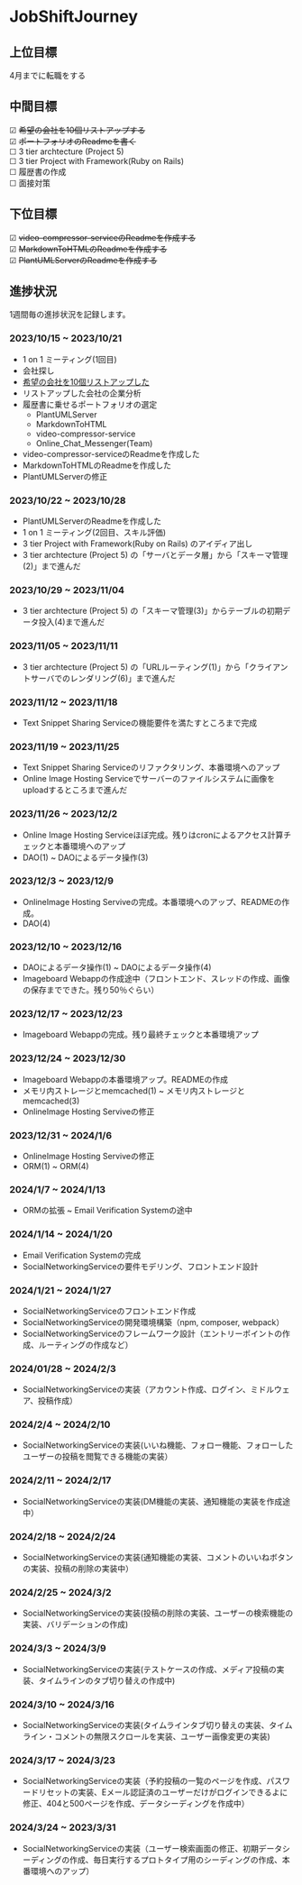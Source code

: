 # JobShiftJourney

## 上位目標
4月までに転職をする  

## 中間目標
☑ ~~希望の会社を10個リストアップする~~  
☑ ~~ポートフォリオのReadmeを書く~~  
☐ 3 tier archtecture (Project 5)  
☐ 3 tier Project with Framework(Ruby on Rails)  
☐ 履歴書の作成  
☐ 面接対策


## 下位目標
☑ ~~video-compressor-serviceのReadmeを作成する~~  
☑ ~~MarkdownToHTMLのReadmeを作成する~~   
☑ ~~PlantUMLServerのReadmeを作成する~~　

## 進捗状況
1週間毎の進捗状況を記録します。  

### 2023/10/15 ~ 2023/10/21
- 1 on 1 ミーティング(1回目)
- 会社探し
- [希望の会社を10個リストアップした](https://github.com/AkinoJoey/JobShiftJourney/blob/main/TopPicks_Companies.md)
- リストアップした会社の企業分析
- 履歴書に乗せるポートフォリオの選定
  - PlantUMLServer
  - MarkdownToHTML
  - video-compressor-service
  - Online_Chat_Messenger(Team)
- video-compressor-serviceのReadmeを作成した
- MarkdownToHTMLのReadmeを作成した
- PlantUMLServerの修正

### 2023/10/22 ~ 2023/10/28
- PlantUMLServerのReadmeを作成した
- 1 on 1 ミーティング(2回目、スキル評価)
- 3 tier Project with Framework(Ruby on Rails) のアイディア出し
- 3 tier archtecture (Project 5)  の「サーバとデータ層」から「スキーマ管理(2)」まで進んだ

### 2023/10/29 ~ 2023/11/04
- 3 tier archtecture (Project 5)  の「スキーマ管理(3)」からテーブルの初期データ投入(4)まで進んだ

### 2023/11/05 ~ 2023/11/11
- 3 tier archtecture (Project 5)  の「URLルーティング(1)」から「クライアントサーバでのレンダリング(6)」まで進んだ

### 2023/11/12 ~ 2023/11/18
- Text Snippet Sharing Serviceの機能要件を満たすところまで完成
  
### 2023/11/19 ~ 2023/11/25
- Text Snippet Sharing Serviceのリファクタリング、本番環境へのアップ
- Online Image Hosting Serviceでサーバーのファイルシステムに画像をuploadするところまで進んだ

### 2023/11/26 ~ 2023/12/2
- Online Image Hosting Serviceほぼ完成。残りはcronによるアクセス計算チェックと本番環境へのアップ
- DAO(1) ~ DAOによるデータ操作(3)

### 2023/12/3 ~ 2023/12/9
- OnlineImage Hosting Serviveの完成。本番環境へのアップ、READMEの作成。
- DAO(4)

### 2023/12/10 ~ 2023/12/16
- DAOによるデータ操作(1) ~ DAOによるデータ操作(4)
- Imageboard Webappの作成途中（フロントエンド、スレッドの作成、画像の保存までできた。残り50％ぐらい）

### 2023/12/17 ~ 2023/12/23
- Imageboard Webappの完成。残り最終チェックと本番環境アップ

### 2023/12/24 ~ 2023/12/30
- Imageboard Webappの本番環境アップ。READMEの作成
- メモリ内ストレージとmemcached(1) ~ メモリ内ストレージとmemcached(3)
- OnlineImage Hosting Serviveの修正

### 2023/12/31 ~ 2024/1/6
- OnlineImage Hosting Serviveの修正
- ORM(1) ~ ORM(4)

### 2024/1/7 ~ 2024/1/13
- ORMの拡張 ~ Email Verification Systemの途中

### 2024/1/14 ~ 2024/1/20
- Email Verification Systemの完成
- SocialNetworkingServiceの要件モデリング、フロントエンド設計

### 2024/1/21 ~ 2024/1/27
- SocialNetworkingServiceのフロントエンド作成
- SocialNetworkingServiceの開発環境構築（npm, composer, webpack）
- SocialNetworkingServiceのフレームワーク設計（エントリーポイントの作成、ルーティングの作成など）

### 2024/01/28 ~ 2024/2/3
- SocialNetworkingServiceの実装（アカウント作成、ログイン、ミドルウェア、投稿作成）

### 2024/2/4 ~ 2024/2/10
- SocialNetworkingServiceの実装(いいね機能、フォロー機能、フォローしたユーザーの投稿を閲覧できる機能の実装）

### 2024/2/11 ~ 2024/2/17
- SocialNetworkingServiceの実装(DM機能の実装、通知機能の実装を作成途中）

### 2024/2/18 ~ 2024/2/24
- SocialNetworkingServiceの実装(通知機能の実装、コメントのいいねボタンの実装、投稿の削除の実装中）

### 2024/2/25 ~ 2024/3/2
-  SocialNetworkingServiceの実装(投稿の削除の実装、ユーザーの検索機能の実装、バリデーションの作成)

### 2024/3/3 ~ 2024/3/9
- SocialNetworkingServiceの実装(テストケースの作成、メディア投稿の実装、タイムラインのタブ切り替えの作成中)

### 2024/3/10 ~ 2024/3/16
- SocialNetworkingServiceの実装(タイムラインタブ切り替えの実装、タイムライン・コメントの無限スクロールを実装、ユーザー画像変更の実装)

### 2024/3/17 ~ 2024/3/23
- SocialNetworkingServiceの実装（予約投稿の一覧のページを作成、パスワードリセットの実装、Eメール認証済のユーザーだけがログインできるよに修正、404と500ページを作成、データシーディングを作成中）

### 2024/3/24 ~ 2023/3/31
- SocialNetworkingServiceの実装（ユーザー検索画面の修正、初期データシーディングの作成、毎日実行するプロトタイプ用のシーディングの作成、本番環境へのアップ）
